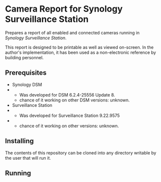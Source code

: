 # Camera Report for Synology Surveillance Station

Prepares a report of all enabled and connected cameras running in
*Synology Surveillance Station*. 

This report is designed to be printable as well as viewed on-screen. In the author's implementation, it has been used as a non-electronic reference
by building personnel.

## Prerequisites
- Synology DSM
- -  Was developed for DSM 6.2.4-25556 Update 8.
  -  chance of it working on other DSM versions: unknown.
- Surveillance Station
- - Was developed for Surveillance Station 9.22.9575
- - chance of it working on other versions: unknown.


## Installing

The contents of this repository can be cloned into any directory writable by the user that will run it.


## Running

